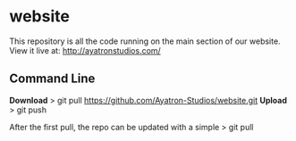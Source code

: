 # website
This repository is all the code running on the main section of our website. View it live at: http://ayatronstudios.com/

## Command Line
**Download** > git pull https://github.com/Ayatron-Studios/website.git
**Upload** > git push

After the first pull, the repo can be updated with a simple > git pull